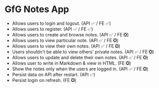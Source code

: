 # GfG Notes App

- Allows users to login and logout. (API ✅ / FE ✅)
- Allows users to register. (API ✅ / FE ✅)
- Allows users to create and browse notes. (API ✅ / FE ❎)
- Allows users to view particular note. (API ✅ / FE ❎)
- Allows users to view their own notes. (API ✅ / FE ❎)
- Users shouldn't be able to view others' private notes. (API ✅ / FE ❎)
- Allows users to update and delete their own notes. (API ✅ / FE ❎)
- Allows user to write in Markdown & view in HTML. (FE ❎)
- Show the notes only when the users are logged in. (API ✅ / FE ❎)
- Persist data on API after restart. (API ✅)
- Persist login on refresh. (FE ❎)
